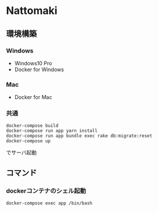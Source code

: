 # Nattomaki

## 環境構築

### Windows

- Windows10 Pro
- Docker for Windows

### Mac

- Docker for Mac

### 共通

```
docker-compose build
docker-compose run app yarn install
docker-compose run app bundle exec rake db:migrate:reset
docker-compose up
```
でサーバ起動

## コマンド

### dockerコンテナのシェル起動
```
docker-compose exec app /bin/bash
```
